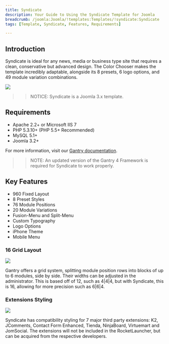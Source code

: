 ```yaml
---
title: Syndicate
description: Your Guide to Using the Syndicate Template for Joomla
breadcrumb: /joomla:Joomla/!templates:Templates/!syndicate:Syndicate
tags: [Template, Syndicate, Features, Requirements]

---
```


Introduction
-----

Syndicate is ideal for any news, media or business type site that requires a clean, conservative but advanced design. The Color Chooser makes the template incredibly adaptable, alongside its 8 presets, 6 logo options, and 49 module variation combinations.

![][theme]

>> NOTICE: Syndicate is a Joomla 3.x template.

Requirements
-----

* Apache 2.2+ or Microsoft IIS 7
* PHP 5.3.10+ (PHP 5.5+ Recommended)
* MySQL 5.1+
* Joomla 3.2+

For more information, visit our [Gantry documentation][gantry].

>> NOTE: An updated version of the Gantry 4 Framework is required for Syndicate to work properly.

Key Features
-----

* 960 Fixed Layout  
* 8 Preset Styles  
* 76 Module Positions  
* 20 Module Variations  
* Fusion-Menu and Split-Menu  
* Custom Typography  
* Logo Options  
* iPhone Theme  
* Mobile Menu

### 16 Grid Layout

![][grid]

Gantry offers a grid system, splitting module position rows into blocks of up to 6 modules, side by side. Their widths can be adjusted in the administrator. This is based off of 12, such as 4|4|4, but with Syndicate, this is 16, allowing for more precision such as 6|6|4.

### Extensions Styling

![][extensions]

Syndicate has compatibility styling for 7 major third party extensions: K2, JComments, Contact Form Enhanced, Tienda, NinjaBoard, Virtuemart and JomSocial. The extensions will not be included in the RocketLauncher, but can be acquired from the respective developers.

[gantry]: http://gantry.org
[theme]: assets/syndicate.jpeg
[grid]: assets/grid.jpg
[extensions]: assets/extensions.jpg
[fusion]: assets/fusion.jpg
